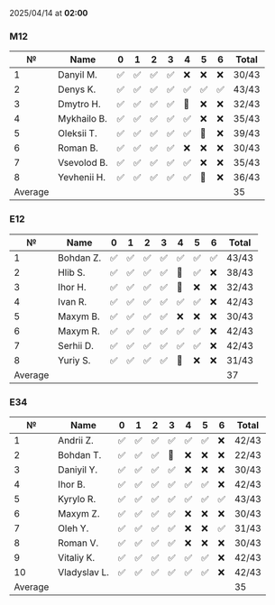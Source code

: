 2025/04/14 at **02:00**
### M12
|№|Name|0|1|2|3|4|5|6|Total|
|-----|-----|-----|-----|-----|-----|-----|-----|-----|-----|
|1|Danyil M.|✅|✅|✅|✅|❌|❌|❌|30/43|
|2|Denys K.|✅|✅|✅|✅|✅|✅|✅|43/43|
|3|Dmytro H.|✅|✅|✅|✅|🔄|❌|❌|32/43|
|4|Mykhailo B.|✅|✅|✅|✅|✅|❌|❌|35/43|
|5|Oleksii T.|✅|✅|✅|✅|✅|🔄|❌|39/43|
|6|Roman B.|✅|✅|✅|✅|❌|❌|❌|30/43|
|7|Vsevolod B.|✅|✅|✅|✅|✅|❌|❌|35/43|
|8|Yevhenii H.|✅|✅|✅|✅|✅|🔄|❌|36/43|
|Average|||||||||35|
### E12
|№|Name|0|1|2|3|4|5|6|Total|
|-----|-----|-----|-----|-----|-----|-----|-----|-----|-----|
|1|Bohdan Z.|✅|✅|✅|✅|✅|✅|✅|43/43|
|2|Hlib S.|✅|✅|✅|✅|🔄|✅|❌|38/43|
|3|Ihor H.|✅|✅|✅|✅|🔄|❌|❌|32/43|
|4|Ivan R.|✅|✅|✅|✅|✅|✅|❌|42/43|
|5|Maxym B.|✅|✅|✅|✅|❌|❌|❌|30/43|
|6|Maxym R.|✅|✅|✅|✅|✅|✅|❌|42/43|
|7|Serhii D.|✅|✅|✅|✅|✅|✅|❌|42/43|
|8|Yuriy S.|✅|✅|✅|✅|🔄|❌|❌|31/43|
|Average|||||||||37|
### E34
|№|Name|0|1|2|3|4|5|6|Total|
|-----|-----|-----|-----|-----|-----|-----|-----|-----|-----|
|1|Andrii Z.|✅|✅|✅|✅|✅|✅|❌|42/43|
|2|Bohdan T.|✅|✅|✅|🔄|❌|❌|❌|22/43|
|3|Daniyil Y.|✅|✅|✅|✅|❌|❌|❌|30/43|
|4|Ihor B.|✅|✅|✅|✅|✅|✅|❌|42/43|
|5|Kyrylo R.|✅|✅|✅|✅|✅|✅|✅|43/43|
|6|Maxym Z.|✅|✅|✅|✅|❌|❌|❌|30/43|
|7|Oleh Y.|✅|✅|✅|✅|❌|❌|✅|31/43|
|8|Roman V.|✅|✅|✅|✅|❌|❌|❌|30/43|
|9|Vitaliy K.|✅|✅|✅|✅|✅|✅|❌|42/43|
|10|Vladyslav L.|✅|✅|✅|✅|✅|✅|❌|42/43|
|Average|||||||||35|
